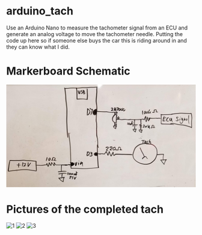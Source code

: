 # arduino_tach
Use an Arduino Nano to measure the tachometer signal from an ECU and generate an analog voltage to move the tachometer needle.  Putting the code up here so if someone else buys the car this is riding around in and they can know what I did.
# Markerboard Schematic
![Schematic](https://github.com/timogiles/arduino_tach/blob/master/images/20200927_203717.jpg)
# Pictures of the completed tach
![1](https://github.com/timogiles/arduino_tach/tree/blob/images/20200927_203829.jpg)
![2](https://github.com/timogiles/arduino_tach/tree/blob/images/20200927_204013.jpg)
![3](https://github.com/timogiles/arduino_tach/tree/master/images/20200927_204032.jpg)


